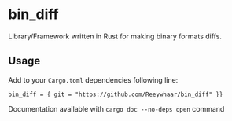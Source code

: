 # bin_diff

Library/Framework written in Rust for making binary formats diffs.

## Usage
Add to your `Cargo.toml` dependencies following line:

```
bin_diff = { git = "https://github.com/Reeywhaar/bin_diff" }}
```

Documentation available with `cargo doc --no-deps open` command